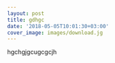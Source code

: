 ```yaml
---
layout: post
title: gdhgc
date: '2018-05-05T10:01:30+03:00'
cover_image: images/download.jg
---
```

hgchgjgcugcgcjh
